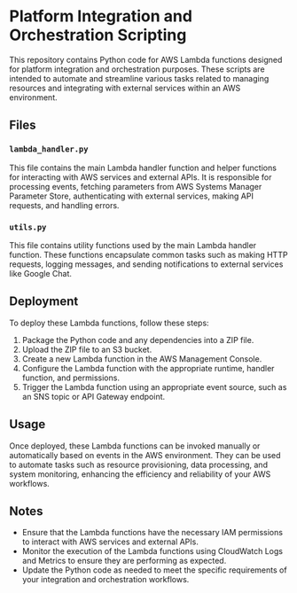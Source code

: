 # Platform Integration and Orchestration Scripting

This repository contains Python code for AWS Lambda functions designed for platform integration and orchestration purposes. These scripts are intended to automate and streamline various tasks related to managing resources and integrating with external services within an AWS environment.

## Files

### `lambda_handler.py`

This file contains the main Lambda handler function and helper functions for interacting with AWS services and external APIs. It is responsible for processing events, fetching parameters from AWS Systems Manager Parameter Store, authenticating with external services, making API requests, and handling errors.

### `utils.py`

This file contains utility functions used by the main Lambda handler function. These functions encapsulate common tasks such as making HTTP requests, logging messages, and sending notifications to external services like Google Chat.

## Deployment

To deploy these Lambda functions, follow these steps:

1. Package the Python code and any dependencies into a ZIP file.
2. Upload the ZIP file to an S3 bucket.
3. Create a new Lambda function in the AWS Management Console.
4. Configure the Lambda function with the appropriate runtime, handler function, and permissions.
5. Trigger the Lambda function using an appropriate event source, such as an SNS topic or API Gateway endpoint.

## Usage

Once deployed, these Lambda functions can be invoked manually or automatically based on events in the AWS environment. They can be used to automate tasks such as resource provisioning, data processing, and system monitoring, enhancing the efficiency and reliability of your AWS workflows.

## Notes

- Ensure that the Lambda functions have the necessary IAM permissions to interact with AWS services and external APIs.
- Monitor the execution of the Lambda functions using CloudWatch Logs and Metrics to ensure they are performing as expected.
- Update the Python code as needed to meet the specific requirements of your integration and orchestration workflows.
